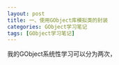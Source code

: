 ```yaml
---
layout: post
title: 一、使用GObject库模拟类的封装
categories: GObject学习笔记
tags: [GObject学习笔记]
---
```


我的GObject系统性学习可以分为两次，